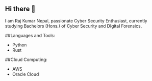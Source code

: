 ## Hi there 👋

I am Raj Kumar Nepal, passionate Cyber Security Enthusiast, currently studying Bachelors (Hons.) of Cyber Security and DIgital Forensics.

##Languages and Tools:
- Python
- Rust

##Cloud Computing:
- AWS
- Oracle Cloud
<!--
**raaznp/raaznp** is a ✨ _special_ ✨ repository because its `README.md` (this file) appears on your GitHub profile.

Here are some ideas to get you started:

- 🔭 I’m currently working on ...
- 🌱 I’m currently learning ...
- 👯 I’m looking to collaborate on ...
- 🤔 I’m looking for help with ...
- 💬 Ask me about ...
- 📫 How to reach me: ...
- 😄 Pronouns: ...
- ⚡ Fun fact: ...
-->
